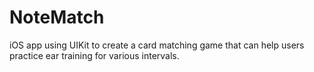 # NoteMatch
iOS app using UIKit to create a card matching game that can help users practice ear training for various intervals.
